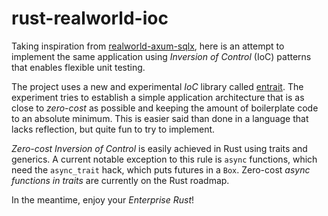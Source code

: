 # rust-realworld-ioc
Taking inspiration from [realworld-axum-sqlx](https://github.com/launchbadge/realworld-axum-sqlx), here is an attempt to implement
the same application using _Inversion of Control_ (IoC) patterns that enables flexible unit testing.

The project uses a new and experimental _IoC_ library called [entrait](https://docs.rs/entrait/latest/entrait/). The experiment tries to
establish a simple application architecture that is as close to _zero-cost_ as possible and keeping the amount of boilerplate code
to an absolute minimum. This is easier said than done in a language that lacks reflection, but quite fun to try to implement.

_Zero-cost Inversion of Control_ is easily achieved in Rust using traits and generics. A current notable exception to this rule is `async` functions, which need
the `async_trait` hack, which puts futures in a `Box`. Zero-cost _async functions in traits_ are currently on the Rust roadmap.

In the meantime, enjoy your _Enterprise Rust_!
